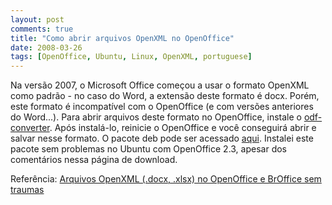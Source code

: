 ```yaml
---
layout: post
comments: true
title: "Como abrir arquivos OpenXML no OpenOffice"
date: 2008-03-26
tags: [OpenOffice, Ubuntu, Linux, OpenXML, portuguese]
---
```

Na versão 2007, o Microsoft Office começou a usar o formato OpenXML como padrão - no caso do Word, a extensão deste formato é docx. Porém, este formato é incompatível com o OpenOffice (e com versões anteriores do Word...). Para abrir arquivos deste formato no OpenOffice, instale o [odf-converter](http://sourceforge.net/projects/odf-converter). Após instalá-lo, reinicie o OpenOffice e você conseguirá abrir e salvar nesse formato. O pacote deb pode ser acessado [aqui](http://www.getdeb.net/comment.php?rel_id=1519). Instalei este pacote sem problemas no Ubuntu com OpenOffice 2.3, apesar dos comentários nessa página de download.

Referência: [Arquivos OpenXML (.docx, .xlsx) no OpenOffice e BrOffice sem traumas](http://www.tutolivre.net/arquivos-openxml-docx-xlsx-no-openoffice-e-broffice-sem-traumas/)
